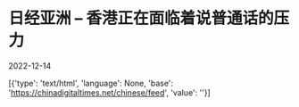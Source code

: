 # 日经亚洲 – 香港正在面临着说普通话的压力

2022-12-14

[{'type': 'text/html', 'language': None, 'base': 'https://chinadigitaltimes.net/chinese/feed', 'value': ''}]